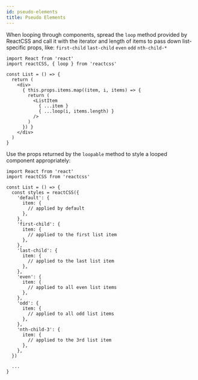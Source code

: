 ```yaml
---
id: pseudo-elements
title: Pseudo Elements
---
```


When looping through components, spread the `loop` method provided by ReactCSS and call it with the iterator and length of items to pass down list-specific props, like: `first-child` `last-child` `even` `odd` `nth-child-*`

```
import React from 'react'
import reactCSS, { loop } from 'reactcss'

const List = () => {
  return (
    <div>
      { this.props.items.map((item, i, items) => {
        return (
          <ListItem
            { ...item }
            { ...loop(i, items.length) }
          />
        )
      }) }
    </div>
  )
}

```

Use the props returned by the `loopable` method to style a looped component appropriately:

```
import React from 'react'
import reactCSS from 'reactcss'

const List = () => {
  const styles = reactCSS({
    'default': {
      item: {
        // applied by default
      },
    },
    'first-child': {
      item: {
        // applied to the first list item
      },
    },
    'last-child': {
      item: {
        // applied to the last list item
      },
    },
    'even': {
      item: {
        // applied to all even list items
      },
    },
    'odd': {
      item: {
        // applied to all odd list items
      },
    },
    'nth-child-3': {
      item: {
        // applied to the 3rd list item
      },
    },
  })

  ...
}
```

